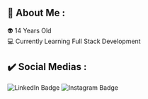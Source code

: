 ## 🌌 About Me :

👽 14 Years Old <br>
💻 Currently Learning Full Stack Development

## ✔️ Social Medias :
<div id="badges">
  <img src="https://img.shields.io/badge/LinkedIn-blue?logo=linkedin&logoColor=white" alt="LinkedIn Badge"/>
  <img src="https://img.shields.io/badge/Instagram-%23E4405F?logo=instagram&logoColor=white" alt="Instagram Badge">
</div>
